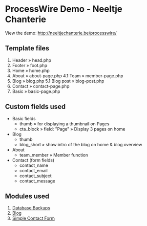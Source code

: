 # ProcessWire Demo - Neeltje Chanterie

View the demo: http://neeltjechanterie.be/processwire/


## Template files

1. Header » head.php
2. Footer » foot.php
3. Home » home.php
4. About » about-page.php
  4.1 Team » member-page.php
5. Blog » blog.php
5.1 Blog post » blog-post.php
6. Contact » contact-page.php
7. Basic » basic-page.php


## Custom fields used

* Basic fields
  * thumb » for displaying a thumbnail on Pages
  * cta_block » field: "Page" » Display 3 pages on home
* Blog
  * thumb
  * blog_short » show intro of the blog on home & blog overview
* About
  * team_member » Member function
* Contact (form fields)
  * contact_name
  * contact_email
  * contact_subject
  * contact_message


## Modules used

1. [Database Backups](https://modules.processwire.com/modules/process-database-backups/)
2. [Blog](https://modules.processwire.com/modules/process-blog/)
4. [Simple Contact Form](https://github.com/justb3a/processwire-simplecontactform)
